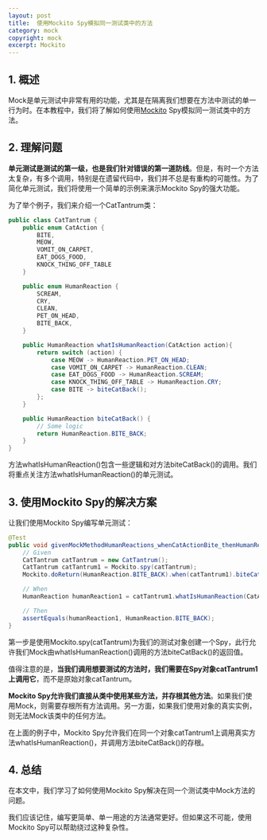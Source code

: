 ```yaml
---
layout: post
title:  使用Mockito Spy模拟同一测试类中的方法
category: mock
copyright: mock
excerpt: Mockito
---
```


## 1. 概述

Mock是单元测试中非常有用的功能，尤其是在隔离我们想要在方法中测试的单一行为时。在本教程中，我们将了解如何使用[Mockito](https://www.baeldung.com/mockito-series) Spy模拟同一测试类中的方法。

## 2. 理解问题

**单元测试是测试的第一级，也是我们针对错误的第一道防线**。但是，有时一个方法太复杂，有多个调用，特别是在遗留代码中，我们并不总是有重构的可能性。为了简化单元测试，我们将使用一个简单的示例来演示Mockito Spy的强大功能。

为了举个例子，我们来介绍一个CatTantrum类：

```java
public class CatTantrum {
    public enum CatAction {
        BITE,
        MEOW,
        VOMIT_ON_CARPET,
        EAT_DOGS_FOOD,
        KNOCK_THING_OFF_TABLE
    }

    public enum HumanReaction {
        SCREAM,
        CRY,
        CLEAN,
        PET_ON_HEAD,
        BITE_BACK,
    }

    public HumanReaction whatIsHumanReaction(CatAction action){
        return switch (action) {
            case MEOW -> HumanReaction.PET_ON_HEAD;
            case VOMIT_ON_CARPET -> HumanReaction.CLEAN;
            case EAT_DOGS_FOOD -> HumanReaction.SCREAM;
            case KNOCK_THING_OFF_TABLE -> HumanReaction.CRY;
            case BITE -> biteCatBack();
        };
    }

    public HumanReaction biteCatBack() {
        // Some logic
        return HumanReaction.BITE_BACK;
    }
}
```

方法whatIsHumanReaction()包含一些逻辑和对方法biteCatBack()的调用。我们将重点关注方法whatIsHumanReaction()的单元测试。

## 3. 使用Mockito Spy的解决方案

让我们使用Mockito Spy编写单元测试：

```java
@Test
public void givenMockMethodHumanReactions_whenCatActionBite_thenHumanReactionsBiteBack(){
    // Given
    CatTantrum catTantrum = new CatTantrum();
    CatTantrum catTantrum1 = Mockito.spy(catTantrum);
    Mockito.doReturn(HumanReaction.BITE_BACK).when(catTantrum1).biteCatBack();

    // When
    HumanReaction humanReaction1 = catTantrum1.whatIsHumanReaction(CatAction.BITE);

    // Then
    assertEquals(humanReaction1, HumanReaction.BITE_BACK);
}
```

第一步是使用Mockito.spy(catTantrum)为我们的测试对象创建一个Spy，此行允许我们Mock由whatIsHumanReaction()调用的方法biteCatBack()的返回值。

值得注意的是，**当我们调用想要测试的方法时，我们需要在Spy对象catTantrum1上调用它**，而不是原始对象catTantrum。

**Mockito Spy允许我们直接从类中使用某些方法，并存根其他方法**。如果我们使用Mock，则需要存根所有方法调用。另一方面，如果我们使用对象的真实实例，则无法Mock该类中的任何方法。

在上面的例子中，Mockito Spy允许我们在同一个对象catTantrum1上调用真实方法whatIsHumanReaction()，并调用方法biteCatBack()的存根。

## 4. 总结

在本文中，我们学习了如何使用Mockito Spy解决在同一个测试类中Mock方法的问题。

我们应该记住，编写更简单、单一用途的方法通常更好。但如果这不可能，使用Mockito Spy可以帮助绕过这种复杂性。